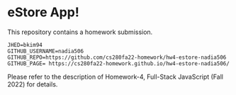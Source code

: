 # eStore App!

This repository contains a homework submission.

```
JHED=bkim94
GITHUB_USERNAME=nadia506
GITHUB_REPO=https://github.com/cs280fa22-homework/hw4-estore-nadia506
GITHUB_PAGE= https://cs280fa22-homework.github.io/hw4-estore-nadia506/
```

Please refer to the description of Homework-4, Full-Stack JavaScript (Fall 2022) for details.
